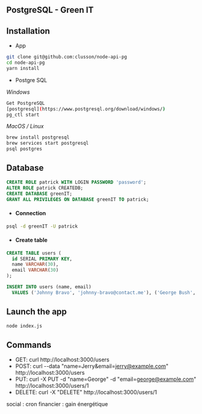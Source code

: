 ## PostgreSQL - Green IT


## Installation

- App 
```bash
git clone git@github.com:clusson/node-api-pg
cd node-api-pg
yarn install
```

- Postgre SQL

*Windows* 
```bash
Get PostgreSQL  
[postgresql](https://www.postgresql.org/download/windows/)
pg_ctl start
```

*MacOS / Linux*
```bash
brew install postgresql
brew services start postgresql
psql postgres
```

## Database

```sql
CREATE ROLE patrick WITH LOGIN PASSWORD 'password';
ALTER ROLE patrick CREATEDB;
CREATE DATABASE greenIT;
GRANT ALL PRIVILEGES ON DATABASE greenIT TO patrick;
```
- #### Connection

```bash
psql -d greenIT -U patrick
```

- #### Create table
```sql
CREATE TABLE users (
  id SERIAL PRIMARY KEY,
  name VARCHAR(30),
  email VARCHAR(30)
);

INSERT INTO users (name, email)
  VALUES ('Johnny Bravo', 'johnny-bravo@contact.me'), ('George Bush', 'george-bush@gov.us');
```

## Launch the app

```bash
node index.js
```

  ## Commands

- GET: curl http://localhost:3000/users
- POST: curl --data "name=Jerry&email=jerry@example.com" http://localhost:3000/users
- PUT: curl -X PUT -d "name=George" -d "email=george@example.com" http://localhost:3000/users/1
- DELETE: curl -X "DELETE" http://localhost:3000/users/1




social : cron
financier : gain énergétique